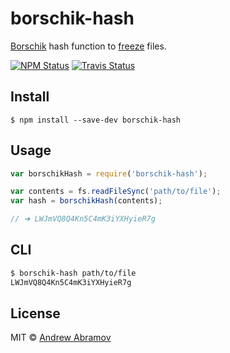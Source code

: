 borschik-hash
=============

[Borschik](https://github.com/borschik/borschik) hash function to [freeze](https://github.com/borschik/borschik/blob/master/docs/freeze/freeze.en.md) files.

[![NPM Status][npm-img]][npm]
[![Travis Status][test-img]][travis]

[npm]:      https://www.npmjs.org/package/borschik-hash
[npm-img]:  https://img.shields.io/npm/v/borschik-hash.svg

[travis]:   https://travis-ci.org/borschik/borschik-hash
[test-img]: https://img.shields.io/travis/borschik/borschik-hash.svg?label=tests

Install
-------

```
$ npm install --save-dev borschik-hash
```

Usage
-----

```js
var borschikHash = require('borschik-hash');

var contents = fs.readFileSync('path/to/file');
var hash = borschikHash(contents);

// ➜ LWJmVQ8Q4Kn5C4mK3iYXHyieR7g
```

CLI
---

```sh
$ borschik-hash path/to/file
LWJmVQ8Q4Kn5C4mK3iYXHyieR7g
```

License
-------

MIT © [Andrew Abramov](https://github.com/blond)
